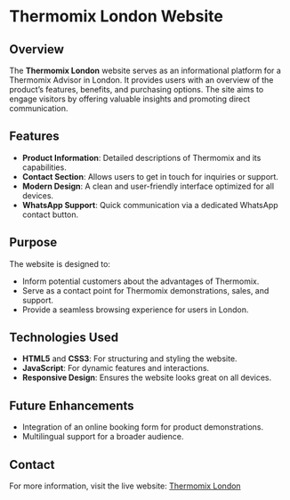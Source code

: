 # Thermomix London Website

## Overview
The **Thermomix London** website serves as an informational platform for a Thermomix Advisor in London. It provides users with an overview of the product’s features, benefits, and purchasing options. The site aims to engage visitors by offering valuable insights and promoting direct communication.

## Features
- **Product Information**: Detailed descriptions of Thermomix and its capabilities.
- **Contact Section**: Allows users to get in touch for inquiries or support.
- **Modern Design**: A clean and user-friendly interface optimized for all devices.
- **WhatsApp Support**: Quick communication via a dedicated WhatsApp contact button.

## Purpose
The website is designed to:
- Inform potential customers about the advantages of Thermomix.
- Serve as a contact point for Thermomix demonstrations, sales, and support.
- Provide a seamless browsing experience for users in London.

## Technologies Used
- **HTML5** and **CSS3**: For structuring and styling the website.
- **JavaScript**: For dynamic features and interactions.
- **Responsive Design**: Ensures the website looks great on all devices.

## Future Enhancements
- Integration of an online booking form for product demonstrations.
- Multilingual support for a broader audience.

## Contact
For more information, visit the live website: [Thermomix London](https://thermomixlondon.com/)